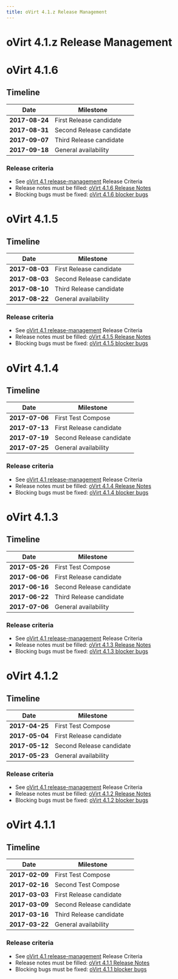 ```yaml
---
title: oVirt 4.1.z Release Management
---
```


# oVirt 4.1.z Release Management

# oVirt 4.1.6

## Timeline

| Date           | Milestone                |
|----------------|--------------------------|
| **2017-08-24** | First Release candidate  |
| **2017-08-31** | Second Release candidate |
| **2017-09-07** | Third Release candidate  |
| **2017-09-18** | General availability     |

### Release criteria

*   See [oVirt 4.1 release-management](/develop/release-management/releases/4.1/release-management/) Release Criteria
*   Release notes must be filled: [oVirt 4.1.6 Release Notes](/release/4.1.6/)
*   Blocking bugs must be fixed: [oVirt 4.1.6 blocker bugs](https://bugzilla.redhat.com/buglist.cgi?classification=oVirt&f1=flagtypes.name&o1=substring&query_format=advanced&target_milestone=ovirt-4.1.6&v1=blocker)

# oVirt 4.1.5

## Timeline

| Date           | Milestone                |
|----------------|--------------------------|
| **2017-08-03** | First Release candidate  |
| **2017-08-03** | Second Release candidate |
| **2017-08-10** | Third Release candidate  |
| **2017-08-22** | General availability     |

### Release criteria

*   See [oVirt 4.1 release-management](/develop/release-management/releases/4.1/release-management/) Release Criteria
*   Release notes must be filled: [oVirt 4.1.5 Release Notes](/release/4.1.5/)
*   Blocking bugs must be fixed: [oVirt 4.1.5 blocker bugs](https://bugzilla.redhat.com/buglist.cgi?classification=oVirt&f1=flagtypes.name&o1=substring&query_format=advanced&target_milestone=ovirt-4.1.5&v1=blocker)


# oVirt 4.1.4

## Timeline

| Date           | Milestone                |
|----------------|--------------------------|
| **2017-07-06** | First Test Compose       |
| **2017-07-13** | First Release candidate  |
| **2017-07-19** | Second Release candidate |
| **2017-07-25** | General availability     |

### Release criteria

*   See [oVirt 4.1 release-management](/develop/release-management/releases/4.1/release-management/) Release Criteria
*   Release notes must be filled: [oVirt 4.1.4 Release Notes](/release/4.1.4/)
*   Blocking bugs must be fixed: [oVirt 4.1.4 blocker bugs](https://bugzilla.redhat.com/buglist.cgi?classification=oVirt&f1=flagtypes.name&o1=substring&query_format=advanced&target_milestone=ovirt-4.1.4&v1=blocker)


# oVirt 4.1.3

## Timeline

| Date           | Milestone                |
|----------------|--------------------------|
| **2017-05-26** | First Test Compose       |
| **2017-06-06** | First Release candidate  |
| **2017-06-16** | Second Release candidate |
| **2017-06-22** | Third Release candidate  |
| **2017-07-06** | General availability     |

### Release criteria

*   See [oVirt 4.1 release-management](/develop/release-management/releases/4.1/release-management/) Release Criteria
*   Release notes must be filled: [oVirt 4.1.3 Release Notes](/release/4.1.3/)
*   Blocking bugs must be fixed: [oVirt 4.1.3 blocker bugs](https://bugzilla.redhat.com/buglist.cgi?classification=oVirt&f1=flagtypes.name&o1=substring&query_format=advanced&target_milestone=ovirt-4.1.3&v1=blocker)


# oVirt 4.1.2

## Timeline

| Date           | Milestone                |
|----------------|--------------------------|
| **2017-04-25** | First Test Compose       |
| **2017-05-04** | First Release candidate  |
| **2017-05-12** | Second Release candidate |
| **2017-05-23** | General availability     |

### Release criteria

*   See [oVirt 4.1 release-management](/develop/release-management/releases/4.1/release-management/) Release Criteria
*   Release notes must be filled: [oVirt 4.1.2 Release Notes](/release/4.1.2/)
*   Blocking bugs must be fixed: [oVirt 4.1.2 blocker bugs](https://bugzilla.redhat.com/buglist.cgi?classification=oVirt&f1=flagtypes.name&o1=substring&query_format=advanced&target_milestone=ovirt-4.1.2&v1=blocker)

# oVirt 4.1.1

## Timeline

| Date           | Milestone                |
|----------------|--------------------------|
| **2017-02-09** | First Test Compose       |
| **2017-02-16** | Second Test Compose      |
| **2017-03-03** | First Release candidate  |
| **2017-03-09** | Second Release candidate |
| **2017-03-16** | Third Release candidate  |
| **2017-03-22** | General availability     |

### Release criteria

*   See [oVirt 4.1 release-management](/develop/release-management/releases/4.1/release-management/) Release Criteria
*   Release notes must be filled: [oVirt 4.1.1 Release Notes](/release/4.1.1/)
*   Blocking bugs must be fixed: [oVirt 4.1.1 blocker bugs](https://bugzilla.redhat.com/buglist.cgi?classification=oVirt&f1=flagtypes.name&o1=substring&query_format=advanced&target_milestone=ovirt-4.1.1&v1=blocker)
